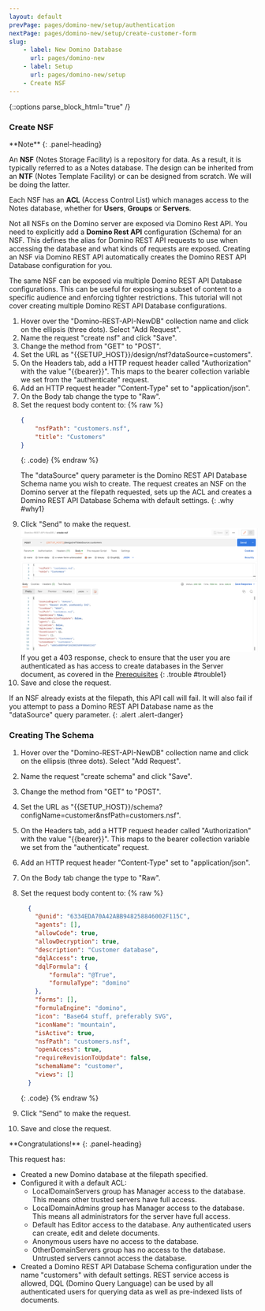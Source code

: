 ```yaml
---
layout: default
prevPage: pages/domino-new/setup/authentication
nextPage: pages/domino-new/setup/create-customer-form
slug:
    - label: New Domino Database
      url: pages/domino-new
    - label: Setup
      url: pages/domino-new/setup
    - Create NSF
---
```


{::options parse_block_html="true" /}

### Create NSF

<div class="panel panel-info">
**Note**
{: .panel-heading}
<div class="panel-body">

An **NSF** (Notes Storage Facility) is a repository for data. As a result, it is typically referred to as a Notes database. The design can be inherited from an **NTF** (Notes Template Facility) or can be designed from scratch. We will be doing the latter.

Each NSF has an **ACL** (Access Control List) which manages access to the Notes database, whether for **Users**, **Groups** or **Servers**.

Not all NSFs on the Domino server are exposed via Domino Rest API. You need to explicitly add a **Domino Rest API** configuration (Schema) for an NSF. This defines the alias for Domino REST API requests to use when accessing the database and what kinds of requests are exposed. Creating an NSF via Domino REST API automatically creates the Domino REST API Database configuration for you.

The same NSF can be exposed via multiple Domino REST API Database configurations. This can be useful for exposing a subset of content to a specific audience and enforcing tighter restrictions. This tutorial will not cover creating multiple Domino REST API Database configurations.

</div>
</div>

1. Hover over the "Domino-REST-API-NewDB" collection name and click on the ellipsis (three dots). Select "Add Request".  
2. Name the request "create nsf" and click "Save".
3. Change the method from "GET" to "POST".
4. Set the URL as "&#123;&#123;SETUP_HOST&#125;&#125;/design/nsf?dataSource=customers".
5. On the Headers tab, add a HTTP request header called "Authorization" with the value "&#123;&#123;bearer&#125;&#125;". This maps to the bearer collection variable we set from the "authenticate" request.
6. Add an HTTP request header "Content-Type" set to "application/json".
7. On the Body tab change the type to "Raw".
8. Set the request body content to:
    {% raw %}
    ~~~json
    {
        "nsfPath": "customers.nsf",
        "title": "Customers"
    }
    ~~~
    {: .code}
    {% endraw %}
    <p/>
    The "dataSource" query parameter is the Domino REST API Database Schema name you wish to create. The request creates an NSF on the Domino server at the filepath requested, sets up the ACL and creates a Domino REST API Database Schema with default settings.
    {: .why #why1}
9. Click "Send" to make the request.
![Create NSF](../images/setup/create-nsf.png)
  If you get a 403 response, check to ensure that the user you are authenticated as has access to create databases in the Server document, as covered in the [Prerequisites](../index.html#pre-requisites)
    {: .trouble #trouble1}
10. Save and close the request.

If an NSF already exists at the filepath, this API call will fail. It will also fail if you attempt to pass a Domino REST API Database name as the "dataSource" query parameter.
{: .alert .alert-danger}

### Creating The Schema

1. Hover over the "Domino-REST-API-NewDB" collection name and click on the ellipsis (three dots). Select "Add Request".
2. Name the request "create schema" and click "Save".
3. Change the method from "GET" to "POST".
4. Set the URL as "&#123;&#123;SETUP_HOST&#125;&#125;/schema?configName=customer&nsfPath=customers.nsf".
5. On the Headers tab, add a HTTP request header called "Authorization" with the value "&#123;&#123;bearer&#125;&#125;". This maps to the bearer collection variable we set from the "authenticate" request.
6. Add an HTTP request header "Content-Type" set to "application/json".
7. On the Body tab change the type to "Raw".
8. Set the request body content to:
    {% raw %}
    ~~~json
      {
        "@unid": "6334EDA70A42ABB948258846002F115C",
        "agents": [],
        "allowCode": true,
        "allowDecryption": true,
        "description": "Customer database",
        "dqlAccess": true,
        "dqlFormula": {
            "formula": "@True",
            "formulaType": "domino"
        },
        "forms": [],
        "formulaEngine": "domino",
        "icon": "Base64 stuff, preferably SVG",
        "iconName": "mountain",
        "isActive": true,
        "nsfPath": "customers.nsf",
        "openAccess": true,
        "requireRevisionToUpdate": false,
        "schemaName": "customer",
        "views": []
      }
    ~~~
    {: .code}
    {% endraw %}
        
9. Click "Send" to make the request.
10. Save and close the request.

<div class="panel panel-success">
**Congratulations!**
{: .panel-heading}
<div class="panel-body">

This request has:

- Created a new Domino database at the filepath specified.
- Configured it with a default ACL:
  - LocalDomainServers group has Manager access to the database. This means other trusted servers have full access.
  - LocalDomainAdmins group has Manager access to the database. This means all administrators for the server have full access.
  - Default has Editor access to the database. Any authenticated users can create, edit and delete documents.
  - Anonymous users have no access to the database.
  - OtherDomainServers group has no access to the database. Untrusted servers cannot access the database.
- Created a Domino REST API Database Schema configuration under the name "customers" with default settings. REST service access is allowed, DQL (Domino Query Language) can be used by all authenticated users for querying data as well as pre-indexed lists of documents.

</div>
</div>
